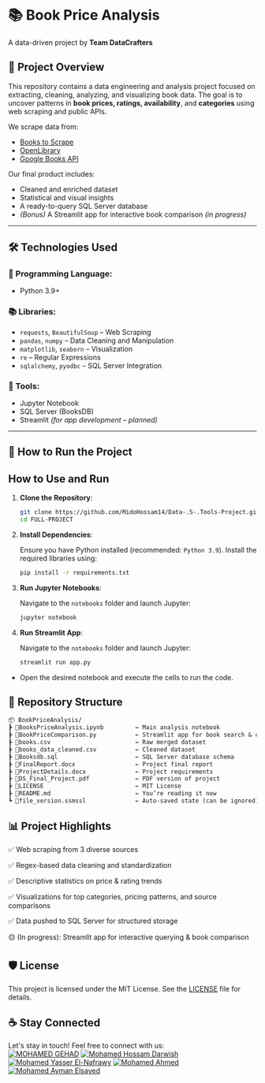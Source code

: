  # 📚 Book Price Analysis  
A data-driven project by **Team DataCrafters**

## 📖 Project Overview  
This repository contains a data engineering and analysis project focused on extracting, cleaning, analyzing, and visualizing book data. The goal is to uncover patterns in **book prices, ratings, availability**, and **categories** using web scraping and public APIs.

We scrape data from:
- [Books to Scrape](https://books.toscrape.com)
- [OpenLibrary](https://openlibrary.org)
- [Google Books API](https://developers.google.com/books)

Our final product includes:
- Cleaned and enriched dataset
- Statistical and visual insights
- A ready-to-query SQL Server database
- *(Bonus)* A Streamlit app for interactive book comparison *(in progress)*

---

## 🛠️ Technologies Used

### 🐍 Programming Language:
- Python 3.9+

### 📚 Libraries:
- `requests`, `BeautifulSoup` – Web Scraping  
- `pandas`, `numpy` – Data Cleaning and Manipulation  
- `matplotlib`, `seaborn` – Visualization  
- `re` – Regular Expressions  
- `sqlalchemy`, `pyodbc` – SQL Server Integration  

### 🧰 Tools:
- Jupyter Notebook
- SQL Server (BooksDB)
- Streamlit *(for app development – planned)*

---

## 🚀 How to Run the Project

## How to Use and Run

1. **Clone the Repository**:

   ```bash
   git clone https://github.com/MidoHossam14/Data-.S-.Tools-Project.git
   cd FULL-PROJECT
2. **Install Dependencies**:

    Ensure you have Python installed (recommended: `Python 3.9`). Install the required libraries using:

    ```bash
    pip install -r requirements.txt
3. **Run Jupyter Notebooks**:

    Navigate to the `notebooks` folder and launch Jupyter:

    ```bash
    jupyter notebook
3. **Run Streamlit App**:

    Navigate to the `notebooks` folder and launch Jupyter:

    ```bash
    streamlit run app.py

- Open the desired notebook and execute the cells to run the code.
##  📂 Repository Structure

 ```txt
📦 BookPriceAnalysis/
 ┣ 📜BooksPriceAnalysis.ipynb         ← Main analysis notebook
 ┣ 📜BookPriceComparison.py           ← Streamlit app for book search & comparison
 ┣ 📜books.csv                        ← Raw merged dataset
 ┣ 📜books_data_cleaned.csv           ← Cleaned dataset
 ┣ 📜Booksdb.sql                      ← SQL Server database schema
 ┣ 📜FinalReport.docx                 ← Project final report
 ┣ 📜ProjectDetails.docx              ← Project requirements
 ┣ 📜DS_Final_Project.pdf             ← PDF version of project
 ┣ 📜LICENSE                          ← MIT License
 ┣ 📜README.md                        ← You’re reading it now
 ┗ 📜file_version.ssmssl              ← Auto-saved state (can be ignored)
```


## 📊 Project Highlights
  ✅ Web scraping from 3 diverse sources

  ✅ Regex-based data cleaning and standardization

  ✅ Descriptive statistics on price & rating trends

  ✅ Visualizations for top categories, pricing patterns, and source comparisons

  ✅ Data pushed to SQL Server for structured storage

  🟡 (In progress): Streamlit app for interactive querying & book comparison

  
## 🛡️ License

This project is licensed under the MIT License. See the [LICENSE](https://github.com/MidoHossam14/Data-.S-.Tools-Project/blob/main/LICENSE) file for details.


## ☕ Stay Connected
Let's stay in touch! Feel free to connect with us:  
[![MOHAMED GEHAD](https://img.shields.io/badge/LinkedIn-MOHAMED_GEHAD-blue?style=flat-square&logo=linkedin)](https://www.linkedin.com/in/mohamed-gehad82a726329/)
[![Mohamed Hossam Darwish](https://img.shields.io/badge/LinkedIn-Mohamed_Hossam-blue?style=flat-square&logo=linkedin)](https://www.linkedin.com/in/mohammed-hossam-6047ab30b/)
[![Mohamed Yasser El-Nafrawy](https://img.shields.io/badge/LinkedIn-Mohamed_Yasser-blue?style=flat-square&logo=linkedin)](https://www.linkedin.com/in/mohamed-yasser-5a56672ab/)
[![Mohamed Ahmed](https://img.shields.io/badge/LinkedIn-Mohamed_Ahmed-blue?style=flat-square&logo=linkedin)](https://www.linkedin.com/in/mohamed-ahmed-547420326/)
[![Mohamed Ayman Elsayed](https://img.shields.io/badge/LinkedIn-Mohamed_Ayman-blue?style=flat-square&logo=linkedin)](https://www.linkedin.com/in/mohamed-ayman-52053328a/)





